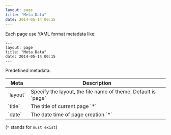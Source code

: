 ```yaml
---
layout: page
title: "Meta Data"
date: 2014-05-14 00:15
---
```


Each page use YAML format metadata like:

	---
	layout: page
	title: "Meta Data"
	date: 2014-05-14 00:15
	---

Predefined metadata:

<table class="table table-bordered table-hover" markdown="1">
  <thead>
    <tr>
      <th>Meta</th>
      <th>Description</th>
    </tr>
  </thead>
  <tbody>
  <tr>
    <td>`layout`</td>
    <td>Specify the layout, the file name of theme. Default is `page`</td>
  </tr>
  <tr>
    <td>`title`</td>
    <td>The title of current page `*`</td>
  </tr>
  <tr>
    <td>`date`</td>
    <td>The date time of page creation `*`</td>
  </tr>
  </tbody>
</table>

(`*` stands for `must exist`)

